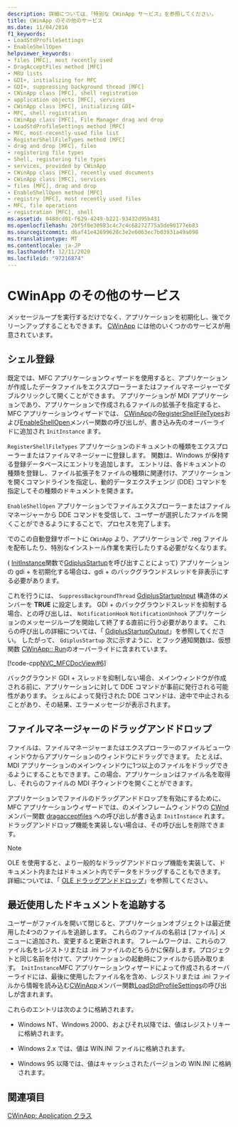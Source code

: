 ```yaml
---
description: 詳細については、「特別な CWinApp サービス」を参照してください。
title: CWinApp のその他のサービス
ms.date: 11/04/2016
f1_keywords:
- LoadStdProfileSettings
- EnableShellOpen
helpviewer_keywords:
- files [MFC], most recently used
- DragAcceptFiles method [MFC]
- MRU lists
- GDI+, initializing for MFC
- GDI+, suppressing background thread [MFC]
- CWinApp class [MFC], shell registration
- application objects [MFC], services
- CWinApp class [MFC], initializing GDI+
- MFC, shell registration
- CWinApp class [MFC], File Manager drag and drop
- LoadStdProfileSettings method [MFC]
- MFC, most-recently-used file list
- RegisterShellFileTypes method [MFC]
- drag and drop [MFC], files
- registering file types
- Shell, registering file types
- services, provided by CWinApp
- CWinApp class [MFC], recently used documents
- CWinApp class [MFC], services
- files [MFC], drag and drop
- EnableShellOpen method [MFC]
- registry [MFC], most recently used files
- MFC, file operations
- registration [MFC], shell
ms.assetid: 0480cd01-f629-4249-b221-93432d95b431
ms.openlocfilehash: 20f5f0e30983c4c7c4c68272775a5de90177eb83
ms.sourcegitcommit: d6af41e42699628c3e2e6063ec7b03931a49a098
ms.translationtype: MT
ms.contentlocale: ja-JP
ms.lasthandoff: 12/11/2020
ms.locfileid: "97216874"
---
```

# <a name="special-cwinapp-services"></a>CWinApp のその他のサービス

メッセージループを実行するだけでなく、アプリケーションを初期化し、後でクリーンアップすることもできます。 [CWinApp](../mfc/reference/cwinapp-class.md) には他のいくつかのサービスが用意されています。

## <a name="shell-registration"></a><a name="_core_shell_registration"></a> シェル登録

既定では、MFC アプリケーションウィザードを使用すると、アプリケーションが作成したデータファイルをエクスプローラーまたはファイルマネージャーでダブルクリックして開くことができます。 アプリケーションが MDI アプリケーションであり、アプリケーションで作成されるファイルの拡張子を指定すると、MFC アプリケーションウィザードでは、 [CWinApp](../mfc/reference/cwinapp-class.md)の[RegisterShellFileTypes](../mfc/reference/cwinapp-class.md#registershellfiletypes)および[EnableShellOpen](../mfc/reference/cwinapp-class.md#enableshellopen)メンバー関数の呼び出しが、書き込み先のオーバーライドに追加され `InitInstance` ます。

`RegisterShellFileTypes` アプリケーションのドキュメントの種類をエクスプローラーまたはファイルマネージャーに登録します。 関数は、Windows が保持する登録データベースにエントリを追加します。 エントリは、各ドキュメントの種類を登録し、ファイル拡張子をファイルの種類に関連付け、アプリケーションを開くコマンドラインを指定し、動的データエクスチェンジ (DDE) コマンドを指定してその種類のドキュメントを開きます。

`EnableShellOpen` アプリケーションでファイルエクスプローラーまたはファイルマネージャーから DDE コマンドを受信して、ユーザーが選択したファイルを開くことができるようにすることで、プロセスを完了します。

でのこの自動登録サポートに `CWinApp` より、アプリケーションで .reg ファイルを配布したり、特別なインストール作業を実行したりする必要がなくなります。

( [InitInstance](../mfc/reference/cwinapp-class.md#initinstance)関数で[GdiplusStartup](/windows/win32/api/gdiplusinit/nf-gdiplusinit-gdiplusstartup)を呼び出すことによって) アプリケーションの gdi + を初期化する場合は、gdi + のバックグラウンドスレッドを非表示にする必要があります。

これを行うには、 `SuppressBackgroundThread` [GdiplusStartupInput](/windows/win32/api/gdiplusinit/ns-gdiplusinit-gdiplusstartupinput) 構造体のメンバーを **TRUE** に設定します。 GDI + のバックグラウンドスレッドを抑制する場合、との呼び出しは、 `NotificationHook` `NotificationUnhook` アプリケーションのメッセージループを開始して終了する直前に行う必要があります。 これらの呼び出しの詳細については、「 [GdiplusStartupOutput](/windows/win32/api/gdiplusinit/ns-gdiplusinit-gdiplusstartupoutput)」を参照してください。 したがって、 `GdiplusStartup` 次に示すように、とフック通知関数は、仮想関数 [CWinApp:: Run](../mfc/reference/cwinapp-class.md#run)のオーバーライドに含まれています。

[!code-cpp[NVC_MFCDocView#6](../mfc/codesnippet/cpp/special-cwinapp-services_1.cpp)]

バックグラウンド GDI + スレッドを抑制しない場合、メインウィンドウが作成される前に、アプリケーションに対して DDE コマンドが事前に発行される可能性があります。 シェルによって発行された DDE コマンドは、途中で中止されることがあり、その結果、エラーメッセージが表示されます。

## <a name="file-manager-drag-and-drop"></a><a name="_core_file_manager_drag_and_drop"></a> ファイルマネージャーのドラッグアンドドロップ

ファイルは、ファイルマネージャーまたはエクスプローラーのファイルビューウィンドウからアプリケーションのウィンドウにドラッグできます。 たとえば、MDI アプリケーションのメインウィンドウに1つ以上のファイルをドラッグできるようにすることもできます。この場合、アプリケーションはファイル名を取得し、それらのファイルの MDI 子ウィンドウを開くことができます。

アプリケーションでファイルのドラッグアンドドロップを有効にするために、MFC アプリケーションウィザードでは、のメインフレームウィンドウの [CWnd](../mfc/reference/cwnd-class.md) メンバー関数 [dragacceptfiles](../mfc/reference/cwnd-class.md#dragacceptfiles) への呼び出しが書き込ま `InitInstance` れます。 ドラッグアンドドロップ機能を実装しない場合は、その呼び出しを削除できます。

> [!NOTE]
> OLE を使用すると、より一般的なドラッグアンドドロップ機能を実装して、ドキュメント内またはドキュメント内でデータをドラッグすることもできます。 詳細については、「 [OLE ドラッグアンドドロップ](../mfc/drag-and-drop-ole.md)」を参照してください。

## <a name="keeping-track-of-the-most-recently-used-documents"></a><a name="_core_keeping_track_of_the_most_recently_used_documents"></a> 最近使用したドキュメントを追跡する

ユーザーがファイルを開いて閉じると、アプリケーションオブジェクトは最近使用した4つのファイルを追跡します。 これらのファイルの名前は [ファイル] メニューに追加され、変更すると更新されます。 フレームワークは、これらのファイル名をレジストリまたは .ini ファイルのどちらかに保存します。プロジェクトと同じ名前を付けて、アプリケーションの起動時にファイルから読み取ります。 `InitInstance`MFC アプリケーションウィザードによって作成されるオーバーライドには、最後に使用したファイル名を含め、レジストリまたは .ini ファイルから情報を読み込む[CWinApp](../mfc/reference/cwinapp-class.md)メンバー関数[LoadStdProfileSettings](../mfc/reference/cwinapp-class.md#loadstdprofilesettings)の呼び出しが含まれます。

これらのエントリは次のように格納されます。

- Windows NT、Windows 2000、およびそれ以降では、値はレジストリキーに格納されます。

- Windows 2.x では、値は WIN.INI ファイルに格納されます。

- Windows 95 以降では、値はキャッシュされたバージョンの WIN.INI に格納されます。

## <a name="see-also"></a>関連項目

[CWinApp: Application クラス](../mfc/cwinapp-the-application-class.md)
